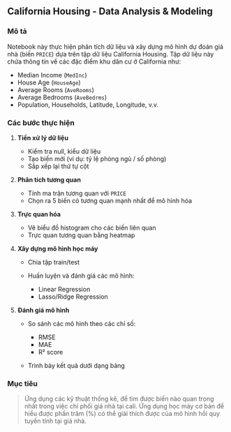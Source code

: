 ## California Housing - Data Analysis & Modeling

###  Mô tả

Notebook này thực hiện phân tích dữ liệu và xây dựng mô hình dự đoán giá nhà (biến `PRICE`) dựa trên tập dữ liệu California Housing. Tập dữ liệu này chứa thông tin về các đặc điểm khu dân cư ở California như:

* Median Income (`MedInc`)
* House Age (`HouseAge`)
* Average Rooms (`AveRooms`)
* Average Bedrooms (`AveBedrms`)
* Population, Households, Latitude, Longitude, v.v.

### Các bước thực hiện

1. **Tiền xử lý dữ liệu**

   * Kiểm tra null, kiểu dữ liệu
   * Tạo biến mới (ví dụ: tỷ lệ phòng ngủ / số phòng)
   * Sắp xếp lại thứ tự cột

2. **Phân tích tương quan**

   * Tính ma trận tương quan với `PRICE`
   * Chọn ra 5 biến có tương quan mạnh nhất để mô hình hóa

3. **Trực quan hóa**

   * Vẽ biểu đồ histogram cho các biến liên quan
   * Trực quan tương quan bằng heatmap

4. **Xây dựng mô hình học máy**

   * Chia tập train/test
   * Huấn luyện và đánh giá các mô hình:

     * Linear Regression
     * Lasso/Ridge Regression

5. **Đánh giá mô hình**

   * So sánh các mô hình theo các chỉ số:

     * RMSE
     * MAE
     * R² score
   * Trình bày kết quả dưới dạng bảng

###  Mục tiêu
> Ứng dụng các kỹ thuật thống kê, để tìm được biến nào quan trọng nhất trong việc chi phối giá nhà tại cali.
> Ứng dụng học máy cơ bản để hiểu được phần trăm (%) có thể giải thích được của mô hình hồi quy tuyến tính tại giá nhà.

 
